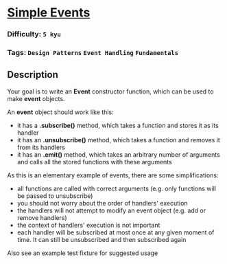 # [Simple Events](https://www.codewars.com/kata/52d3b68215be7c2d5300022f)

### Difficulty: `5 kyu`

### Tags: `Design Patterns` `Event Handling` `Fundamentals`

## Description

Your goal is to write an **Event** constructor function, which can be used to make **event** objects.

An **event** object should work like this:

- it has a **.subscribe()** method, which takes a function and stores it as its handler
- it has an **.unsubscribe()** method, which takes a function and removes it from its handlers
- it has an **.emit()** method, which takes an arbitrary number of arguments and calls all the stored functions with these arguments

As this is an elementary example of events, there are some simplifications:

- all functions are called with correct arguments (e.g. only functions will be passed to unsubscribe)
- you should not worry about the order of handlers' execution
- the handlers will not attempt to modify an event object (e.g. add or remove handlers)
- the context of handlers' execution is not important
- each handler will be subscribed at most once at any given moment of time. It can still be unsubscribed and then subscribed again

Also see an example test fixture for suggested usage

